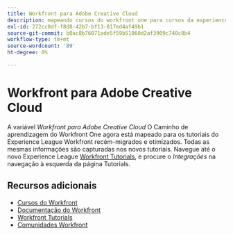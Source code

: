 ```yaml
---
title: Workfront para Adobe Creative Cloud
description: mapeando cursos do workfront one para cursos da experience league
exl-id: 272cc0df-f8d8-42b7-bf13-817ed4af49b1
source-git-commit: b0ac8b76071ade5f59b51060d2af3909c740c8b4
workflow-type: tm+mt
source-wordcount: '89'
ht-degree: 0%

---
```


# Workfront para Adobe Creative Cloud

A variável *Workfront para Adobe Creative Cloud* O Caminho de aprendizagem do Workfront One agora está mapeado para os tutoriais do Experience League Workfront recém-migrados e otimizados. Todas as mesmas informações são capturadas nos novos tutoriais. Navegue até o novo Experience League [Workfront Tutorials](https://experienceleague.adobe.com/docs/workfront-learn/tutorials-workfront/home.html), e procure o *Integrações* na navegação à esquerda da página Tutorials.

## Recursos adicionais

* [Cursos do Workfront](https://experienceleague.adobe.com/?lang=en&amp;Solution=Workfront#courses)
* [Documentação do Workfront](https://experienceleague.adobe.com/docs/workfront.html)
* [Workfront Tutorials](https://experienceleague.adobe.com/docs/workfront-learn/tutorials-workfront/home.html)
* [Comunidades Workfront](https://experienceleaguecommunities.adobe.com/t5/workfront/ct-p/workfront)
